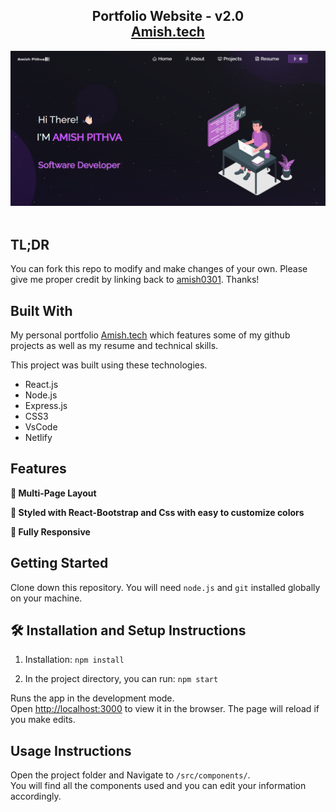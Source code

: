 <h2 align="center">
  Portfolio Website - v2.0<br/>
  <a href="https://amishportfolio.netlify.app/" target="_blank">Amish.tech</a>
</h2>
<div align="center">
  <img alt="Demo" src="./Images/readme-img.png" />
</div>

<br/>


## TL;DR

You can fork this repo to modify and make changes of your own. Please give me proper credit by linking back to [amish0301](https://github.com/amish0301/Portfolio). Thanks!

## Built With

My personal portfolio <a href="https://amishportfolio.netlify.app/" target="_blank">Amish.tech</a> which features some of my github projects as well as my resume and technical skills.<br/>

This project was built using these technologies.

- React.js
- Node.js
- Express.js
- CSS3
- VsCode
- Netlify

## Features

**📖 Multi-Page Layout**

**🎨 Styled with React-Bootstrap and Css with easy to customize colors**

**📱 Fully Responsive**

## Getting Started

Clone down this repository. You will need `node.js` and `git` installed globally on your machine.

## 🛠 Installation and Setup Instructions

1. Installation: `npm install`

2. In the project directory, you can run: `npm start`

Runs the app in the development mode.\
Open [http://localhost:3000](http://localhost:3000) to view it in the browser.
The page will reload if you make edits.

## Usage Instructions

Open the project folder and Navigate to `/src/components/`. <br/>
You will find all the components used and you can edit your information accordingly.